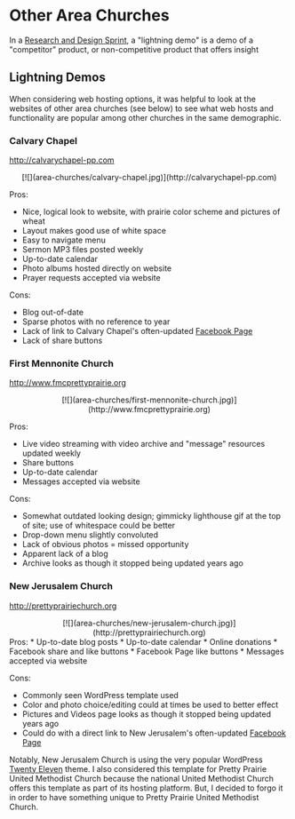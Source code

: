 # Other Area Churches

In a [Research and Design Sprint](research_and_design_sprint.md), a "lightning demo" is a demo of a "competitor" product, or non-competitive product that offers insight

## Lightning Demos

When considering web hosting options, it was helpful to look at the websites of other area churches (see below) to see what web hosts and functionality are popular among other churches in the same demographic. 

### Calvary Chapel

http://calvarychapel-pp.com
<center>
[![](area-churches/calvary-chapel.jpg)](http://calvarychapel-pp.com)
</center>

Pros:
* Nice, logical look to website, with prairie color scheme and pictures of wheat
* Layout makes good use of white space
* Easy to navigate menu
* Sermon MP3 files posted weekly
* Up-to-date calendar
* Photo albums hosted directly on website
* Prayer requests accepted via website

Cons: 
* Blog out-of-date
* Sparse photos with no reference to year
* Lack of link to Calvary Chapel's often-updated [Facebook Page](https://www.facebook.com/CalvaryChapelOfPrettyPrairie)
* Lack of share buttons
 
### First Mennonite Church

http://www.fmcprettyprairie.org
<center>
[![](area-churches/first-mennonite-church.jpg)](http://www.fmcprettyprairie.org)
</center>

Pros:
* Live video streaming with video archive and "message" resources updated weekly
* Share buttons
* Up-to-date calendar
* Messages accepted via website

Cons: 
* Somewhat outdated looking design; gimmicky lighthouse gif at the top of site; use of whitespace could be better
* Drop-down menu slightly convoluted 
* Lack of obvious photos = missed opportunity 
* Apparent lack of a blog
* Archive looks as though it stopped being updated years ago

### New Jerusalem Church

http://prettyprairiechurch.org
<center>
[![](area-churches/new-jerusalem-church.jpg)](http://prettyprairiechurch.org)
</center>
Pros:
* Up-to-date blog posts
* Up-to-date calendar
* Online donations
* Facebook share and like buttons
* Facebook Page like buttons
* Messages accepted via website

Cons: 
* Commonly seen WordPress template used
* Color and photo choice/editing could at times be used to better effect
* Pictures and Videos page looks as though it stopped being updated years ago
* Could do with a direct link to New Jerusalem's often-updated [Facebook Page](https://www.facebook.com/newjerusalemchurchprettyprairieks)

Notably, New Jerusalem Church is using the very popular WordPress [Twenty Eleven](https://wordpress.org/themes/twentyeleven) theme. I also considered this template for Pretty Prairie United Methodist Church because the national United Methodist Church offers this template as part of its hosting platform. But, I decided to forgo it in order to have something unique to Pretty Prairie United Methodist Church. 
